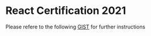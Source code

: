 # React Certification 2021

Please refere to the following [GIST](https://gist.github.com/jparciga/83341911fbc8cd716be12af50c0e496a) for further instructions
